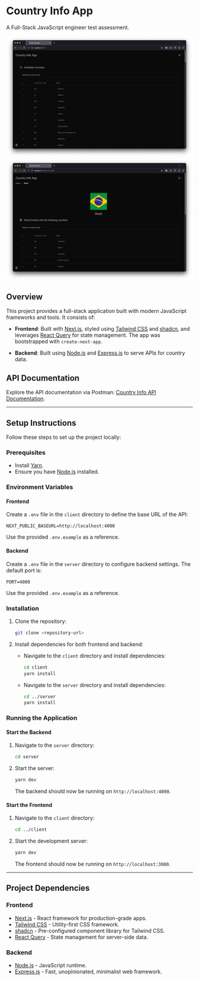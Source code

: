 # Country Info App

A Full-Stack JavaScript engineer test assessment.

![Demo 1](/assets/demo-1.png)
![Demo 2](/assets/demo-2.png)

## Overview

This project provides a full-stack application built with modern JavaScript frameworks and tools. It consists of:

- **Frontend**: Built with [Next.js](https://nextjs.org/), styled using [Tailwind CSS](https://tailwindcss.com/) and [shadcn](https://shadcn.dev/), and leverages [React Query](https://tanstack.com/query/v4) for state management. The app was bootstrapped with `create-next-app`.

- **Backend**: Built using [Node.js](https://nodejs.org/) and [Express.js](https://expressjs.com/) to serve APIs for country data.

## API Documentation

Explore the API documentation via Postman: [Country Info API Documentation](https://elements.getpostman.com/redirect?entityId=24282555-a53d0f38-e178-4888-ae0e-fef004d0f429&entityType=collection).

---

## Setup Instructions

Follow these steps to set up the project locally:

### Prerequisites

- Install [Yarn](https://yarnpkg.com/).
- Ensure you have [Node.js](https://nodejs.org/) installed.

### Environment Variables

#### Frontend

Create a `.env` file in the `client` directory to define the base URL of the API:

```env
NEXT_PUBLIC_BASEURL=http://localhost:4000
```

Use the provided `.env.example` as a reference.

#### Backend

Create a `.env` file in the `server` directory to configure backend settings. The default port is:

```env
PORT=4000
```

Use the provided `.env.example` as a reference.

### Installation

1. Clone the repository:

   ```bash
   git clone <repository-url>
   ```

2. Install dependencies for both frontend and backend:
   - Navigate to the `client` directory and install dependencies:

     ```bash
     cd client
     yarn install
     ```

   - Navigate to the `server` directory and install dependencies:

     ```bash
     cd ../server
     yarn install
     ```

### Running the Application

#### Start the Backend

1. Navigate to the `server` directory:

   ```bash
   cd server
   ```

2. Start the server:

   ```bash
   yarn dev
   ```

   The backend should now be running on `http://localhost:4000`.

#### Start the Frontend

1. Navigate to the `client` directory:

   ```bash
   cd ../client
   ```

2. Start the development server:

   ```bash
   yarn dev
   ```

   The frontend should now be running on `http://localhost:3000`.

---

## Project Dependencies

### Frontend

- [Next.js](https://nextjs.org/) - React framework for production-grade apps.
- [Tailwind CSS](https://tailwindcss.com/) - Utility-first CSS framework.
- [shadcn](https://shadcn.dev/) - Pre-configured component library for Tailwind CSS.
- [React Query](https://tanstack.com/query/v4) - State management for server-side data.

### Backend

- [Node.js](https://nodejs.org/) - JavaScript runtime.
- [Express.js](https://expressjs.com/) - Fast, unopinionated, minimalist web framework.
